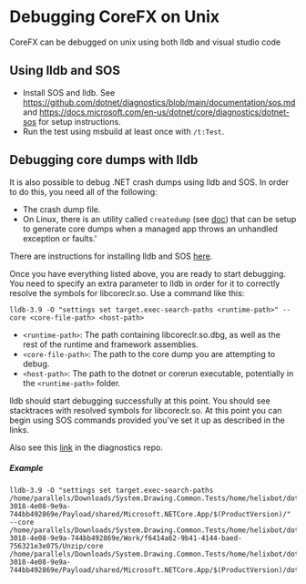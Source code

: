 Debugging CoreFX on Unix
==========================

CoreFX can be debugged on unix using both lldb and visual studio code

## Using lldb and SOS

- Install SOS and lldb. See https://github.com/dotnet/diagnostics/blob/main/documentation/sos.md and https://docs.microsoft.com/en-us/dotnet/core/diagnostics/dotnet-sos for setup instructions.
- Run the test using msbuild at least once with `/t:Test`.

## Debugging core dumps with lldb

It is also possible to debug .NET crash dumps using lldb and SOS. In order to do this, you need all of the following:

- The crash dump file.
- On Linux, there is an utility called `createdump` (see [doc](../../../design/coreclr/botr/xplat-minidump-generation.md "doc")) that can be setup to generate core dumps when a managed app throws an unhandled exception or faults.'

There are instructions for installing lldb and SOS [here](https://github.com/dotnet/diagnostics/blob/main/documentation/sos.md).

Once you have everything listed above, you are ready to start debugging. You need to specify an extra parameter to lldb in order for it to correctly resolve the symbols for libcoreclr.so. Use a command like this:

```
lldb-3.9 -O "settings set target.exec-search-paths <runtime-path>" --core <core-file-path> <host-path>
```

- `<runtime-path>`: The path containing libcoreclr.so.dbg, as well as the rest of the runtime and framework assemblies.
- `<core-file-path>`: The path to the core dump you are attempting to debug.
- `<host-path>`: The path to the dotnet or corerun executable, potentially in the `<runtime-path>` folder.

lldb should start debugging successfully at this point. You should see stacktraces with resolved symbols for libcoreclr.so. At this point you can begin using SOS commands provided you've set it up as described in the links.

Also see this [link](https://github.com/dotnet/diagnostics/blob/main/documentation/debugging-coredump.md) in the diagnostics repo.

##### Example

```
lldb-3.9 -O "settings set target.exec-search-paths /home/parallels/Downloads/System.Drawing.Common.Tests/home/helixbot/dotnetbuild/work/2a74cf82-3018-4e08-9e9a-744bb492869e/Payload/shared/Microsoft.NETCore.App/$(ProductVersion)/" --core /home/parallels/Downloads/System.Drawing.Common.Tests/home/helixbot/dotnetbuild/work/2a74cf82-3018-4e08-9e9a-744bb492869e/Work/f6414a62-9b41-4144-baed-756321e3e075/Unzip/core /home/parallels/Downloads/System.Drawing.Common.Tests/home/helixbot/dotnetbuild/work/2a74cf82-3018-4e08-9e9a-744bb492869e/Payload/shared/Microsoft.NETCore.App/$(ProductVersion)/dotnet
```
